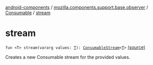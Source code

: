 [android-components](../../index.md) / [mozilla.components.support.base.observer](../index.md) / [Consumable](index.md) / [stream](./stream.md)

# stream

`fun <T> stream(vararg values: `[`T`](stream.md#T)`): `[`ConsumableStream`](../-consumable-stream/index.md)`<`[`T`](stream.md#T)`>` [(source)](https://github.com/mozilla-mobile/android-components/blob/master/components/support/base/src/main/java/mozilla/components/support/base/observer/Consumable.kt#L58)

Creates a new Consumable stream for the provided values.

